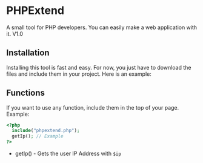 # PHPExtend
A small tool for PHP developers. You can easily make a web application with it. V1.0

## Installation
Installing this tool is fast and easy. For now, you just have to download the files and include them in your project.
Here is an example:

## Functions
If you want to use any function, include them in the top of your page.
Example:
```php
<?php
  include("phpextend.php");
  getIp(); // Example
?>
```
* getIp() - Gets the user IP Address with ``$ip``
